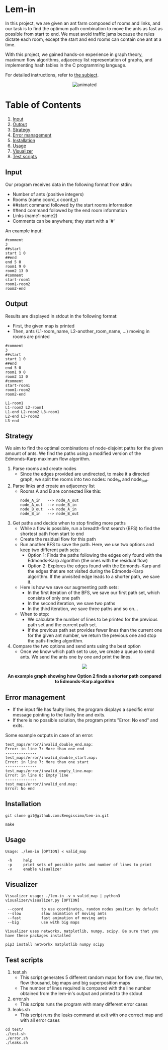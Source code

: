 # Lem-in

In this project, we are given an ant farm composed of rooms and links, and our task is to find the optimum path combination to move the ants as fast as possible from start to end. We must avoid traffic jams because the rules dictate each room, except the start and end rooms can contain one ant at a time.

With this project, we gained hands-on experience in graph theory, maximum flow algorithms, adjacency list representation of graphs, and implementing hash tables in the C programming language.

For detailed instructions, refer to [the subject](subject.pdf).

<p align="center">
  <img src="readme_visuals/sample_map.gif" alt="animated" />
</p>

# Table of Contents
1. [Input](#input)
2. [Output](#output)
3. [Strategy](#strategy)
4. [Error management](#error-management)
5. [Installation](#installation)
6. [Usage](#usage)
7. [Visualizer](#visualizer)
8. [Test scripts](#test-scripts)

## Input
Our program receives data in the following format from stdin:
- Number of ants (positive integers)
- Rooms (name coord_x coord_y)
- ##start command followed by the start rooms information
- ##end command followed by the end room information
- Links (name1-name2)
- Comments can be anywhere; they start with a '#'

An example input:
```
#comment
3
##start
start 1 0
##end
end 5 0
room1 9 0
room2 13 0
#comment
start-room1
room1-room2
room2-end
```

## Output
Results are displayed in stdout in the following format:
- First, the given map is printed
- Then, ants (L1-room_name, L2-another_room_name, ...) moving in rooms are printed
```
#comment
3
##start
start 1 0
##end
end 5 0
room1 9 0
room2 13 0
#comment
start-room1
room1-room2
room2-end

L1-room1
L1-room2 L2-room1
L1-end L2-room2 L3-room1
L2-end L3-room2
L3-end
```

## Strategy
We aim to find the optimal combinations of node-disjoint paths for the given amount of ants. We find the paths using a modified version of the Edmonds-Karp maximum flow algorithm.

1. Parse rooms and create nodes
    - Since the edges provided are undirected, to make it a directed graph, we split the rooms into two nodes: node<sub>in</sub> and node<sub>out</sub>.
2. Parse links and create an adjacency list
    - Rooms A and B are connected like this:
        ```
        node_A_in   --> node_A_out
        node_A_out  --> node_B_in
        node_B_out  --> node_A_in
        node_B_in   --> node_B_out
        ```
3. Get paths and decide when to stop finding more paths
    - While a flow is possible, run a breadth-first search (BFS) to find the shortest path from start to end
    - Create the residual flow for this path
    - Run another BFS to save the path. Here, we use two options and keep two different path sets: 
        - Option 1: Finds the paths following the edges only found with the Edmonds-Karp algorithm (the ones with the residual flow)
        - Option 2: Explores the edges found with the Edmonds-Karp and the edges that are not visited during the Edmonds-Karp algorithm. If the unvisited edge leads to a shorter path, we save it.
    - Here is how we save our augmenting path sets:
		- In the first iteration of the BFS, we save our first path set, which consists of only one path
		- In the second iteration, we save two paths
		- In the third iteration, we save three paths and so on...
    - When to stop:
		- We calculate the number of lines to be printed for the previous path set and the current path set.
		- If the previous path set provides fewer lines than the current one for the given ant number, we return the previous one and stop the path-finding algorithm. 
4. Compare the two options and send ants using the best option
    - Once we know which path set to use, we create a queue to send ants. We send the ants one by one and print the lines.

<p align="center">
	<img src="readme_visuals/option1_vs_option2.png"/>
	<figcaption align = "center"><b>An example graph showing how Option 2 finds a shorter path compared to Edmonds-Karp algorithm</b></figcaption>
</p>

## Error management
- If the input file has faulty lines, the program displays a specific error message pointing to the faulty line and exits.
- If there is no possible solution, the program prints "Error: No end" and exits.


Some example outputs in case of an error:
```
test_maps/error/invalid_double_end.map:
Error: in line 7: More than one end
--------------
test_maps/error/invalid_double_start.map:
Error: in line 7: More than one start
--------------
test_maps/error/invalid_empty_line.map:
Error: in line 8: Empty line
--------------
test_maps/error/invalid_end.map:
Error: No end
```

## Installation
```
git clone git@github.com:Bengissimo/Lem-in.git
```
```
make
```

## Usage
```
Usage: ./lem-in [OPTION] < valid_map

 -h     help
 -p     print sets of possible paths and number of lines to print
 -v     enable visualizer
```

## Visualizer
```
Visualizer usage: ./lem-in -v < valid_map | python3 visualizer/visualizer.py [OPTION]

 --coord        to use coordinates, random nodes position by default
 --slow         slow animation of moving ants
 --fast         fast animation of moving ants
 --big          use with big maps

Visualizer uses networkx, matplotlib, numpy, scipy. Be sure that you have these packages installed

pip3 install networkx matplotlib numpy scipy
```

## Test scripts
1. test.sh
	- This script generates 5 different random maps for flow one, flow ten, flow thousand, big maps and big superposition maps
	- The number of lines required is compared with the line number obtained from the lem-in's output and printed to the stdout
2. error.sh
	- This scripts runs the program with many different error cases
3. leaks.sh
	- This script runs the leaks command at exit with one correct map and with all error cases
	
```
cd test/
./test.sh
./error.sh
./leaks.sh
```



